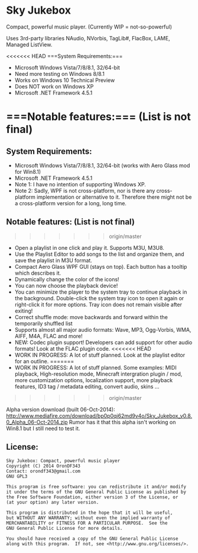 Sky Jukebox
===========

Compact, powerful music player. (Currently WIP = not-so-powerful)

Uses 3rd-party libraries NAudio, NVorbis, TagLib#, FlacBox, LAME, Managed ListView.

<<<<<<< HEAD
===System Requirements:===
  * Microsoft Windows Vista/7/8/8.1, 32/64-bit
  * Need more testing on Windows 8/8.1
  * Works on Windows 10 Technical Preview
  * Does NOT work on Windows XP
  * Microsoft .NET Framework 4.5.1

===Notable features:=== (List is not final)
=======
System Requirements:
--------------------
  * Microsoft Windows Vista/7/8/8.1, 32/64-bit (works with Aero Glass mod for Win8.1)
  * Microsoft .NET Framework 4.5.1
  * Note 1: I have no intention of supporting Windows XP.
  * Note 2: Sadly, WPF is not cross-platform, nor is there any cross-platform implementation or alternative to it. Therefore there might not be a cross-platform version for a long, long time.

Notable features: (List is not final)
-----------------
>>>>>>> origin/master
  * Open a playlist in one click and play it. Supports M3U, M3U8.
  * Use the Playlist Editor to add songs to the list and organize them, and save the playlist in M3U format.
  * Compact Aero Glass WPF GUI (stays on top). Each button has a tooltip which describes it.
  * Dynamically change the color of the icons!
  * You can now choose the playback device!
  * You can minimize the player to the system tray to continue playback in the background.
    Double-click the system tray icon to open it again or right-click it for more options.
    Tray icon does not remain visible after exiting!
  * Correct shuffle mode: move backwards and forward within the temporarily shuffled list
  * Supports almost all major audio formats: Wave, MP3, Ogg-Vorbis, WMA, AIFF, M4A, FLAC and more!
  * NEW: Codec plugin support! Developers can add support for other audio formats! Look at the FLAC plugin code.
<<<<<<< HEAD
  * WORK IN PROGRESS: A lot of stuff planned. Look at the playlist editor for an outline.
=======
  * WORK IN PROGRESS: A lot of stuff planned. Some examples: MIDI playback, High-resolution mode, Minecraft intergration plugin / mod, more customization options, localization support, more playback features, ID3 tag / metadata editing, convert audio, skins ...
>>>>>>> origin/master

Alpha version download (built 06-Oct-2014): http://www.mediafire.com/download/bp0p0qi62md9v4o/Sky_Jukebox_v0.8.0_Alpha_06-Oct-2014.zip
Rumor has it that this alpha isn't working on Win8.1 but I still need to test it.

License:
--------

	Sky Jukebox: Compact, powerful music player
	Copyright (C) 2014 OronDF343
	Contact: orondf343@gmail.com
	GNU GPL3
	
	This program is free software: you can redistribute it and/or modify
	it under the terms of the GNU General Public License as published by
	the Free Software Foundation, either version 3 of the License, or
	(at your option) any later version.
	
	This program is distributed in the hope that it will be useful,
	but WITHOUT ANY WARRANTY; without even the implied warranty of
	MERCHANTABILITY or FITNESS FOR A PARTICULAR PURPOSE.  See the
	GNU General Public License for more details.
	
	You should have received a copy of the GNU General Public License
	along with this program.  If not, see <http://www.gnu.org/licenses/>.
